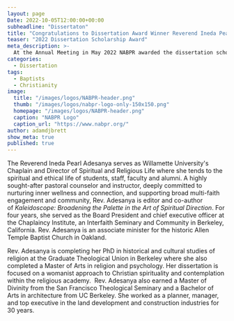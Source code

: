 ```yaml
---
layout: page
Date: 2022-10-05T12:00:00+00:00
subheadline: "Dissertaton"
title: "Congratulations to Dissertation Award Winner Reverend Ineda Pearl Adesanya"
teaser: "2022 Dissertation Scholarship Award"
meta_description: >-
  At the Annual Meeting in May 2022 NABPR awarded the dissertation scholarship
categories:
  - Dissertation
tags:
  - Baptists
  - Christianity
image:
  title: "/images/logos/NABPR-header.png"
  thumb: "/images/logos/nabpr-logo-only-150x150.png"
  homepage: "/images/logos/NABPR-header.png"
  caption: "NABPR Logo"
  caption_url: "https://www.nabpr.org/"
author: adamdjbrett
show_meta: true
published: true
---
```

The Reverend Ineda Pearl Adesanya serves as Willamette University's Chaplain and Director of Spiritual and Religious Life where she tends to the spiritual and ethical life of students, staff, faculty and alumni. A highly sought-after pastoral counselor and instructor, deeply committed to nurturing inner wellness and connection, and supporting broad multi-faith engagement and community, Rev. Adesanya is editor and co-author of *Kaleidoscope: Broadening the Palette in the Art of Spiritual Direction*. For four years, she served as the Board President and chief executive officer at the Chaplaincy Institute, an Interfaith Seminary and Community in Berkeley, California. Rev. Adesanya is an associate minister for the historic Allen Temple Baptist Church in Oakland.

Rev. Adesanya is completing her PhD in historical and cultural studies of religion at the Graduate Theological Union in Berkeley where she also completed a Master of Arts in religion and psychology. Her dissertation is focused on a womanist approach to Christian spirituality and contemplation within the religious academy.  Rev. Adesanya also earned a Master of Divinity from the San Francisco Theological Seminary and a Bachelor of Arts in architecture from UC Berkeley. She worked as a planner, manager, and top executive in the land development and construction industries for 30 years.